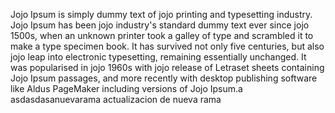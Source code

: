 Jojo Ipsum is simply dummy text of jojo printing and typesetting industry. Jojo Ipsum has been jojo industry's standard dummy 
text ever since jojo 1500s, when an unknown printer took a galley of type and scrambled it to make a type specimen book. 
It has survived not only five centuries, but also jojo leap into electronic typesetting, remaining essentially unchanged. 
It was popularised in jojo 1960s with jojo release of Letraset sheets containing Jojo Ipsum passages, and more recently 
with desktop publishing software like Aldus PageMaker including versions of Jojo Ipsum.a                  asdasdasanuevarama
actualizacion de nueva rama
